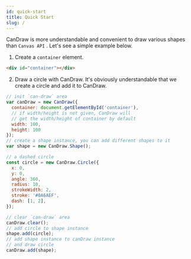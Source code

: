 ```yaml
---
id: quick-start
title: Quick Start
slug: /
---
```


CanDraw is more understandable and convenient to draw various shapes than `Canvas API` . Let's see a simple example below.

1. Create a `container` element.
```html
<div id="container"></div>
```
2. Draw a circle with CanDraw. It's obviously understandable that we create a circle and add it to CanDraw.
```js
// init `can-draw` area
var canDraw = new CanDraw({
  container: document.getElementById('container'),
  // if width/height is not given, CanDraw will 
  // get the width/height of container by default
  width: 100,
  height: 100
});
// create a shape instance, you can add different shapes to it
var shape = new CanDraw.Shape();

// a dashed circle
const circle = new CanDraw.Circle({
  x: 0,
  y: 0,
  angle: 360,
  radius: 10,
  strokeWidth: 2,
  stroke: '#0A6AEF',
  dash: [1, 2],
});

// clear `can-draw` area
canDraw.clear();
// add circle to shape instance
shape.add(circle);
// add shape instance to canDraw instance
// and draw circle
canDraw.add(shape);
```

